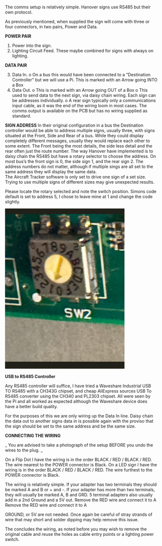 The comms setup is relatively simple.  Hanover signs use RS485 but their own protocol.  

As previously mentioned, when supplied the sign will come with three or four connectors, in two pairs, Power and Data.

**POWER PAIR**

1.	Power into the sign.
2.	Lighting Circuit Feed.
These maybe combined for signs with always on lighting.

**DATA PAIR**

3.	Data In.
   o	On a bus this would have been connected to a “Destination Controller” but we will use a Pi.
This is marked with an Arrow going INTO a Box
4.	Data Out.
   o	This is marked with an Arrow going OUT of a Box
   o	This used to send data to the next sign, via daisy chain wiring. Each sign can be addresses individually.
   o	A rear sign typically only a communications input cable, as it was the end of the wiring loom in most cases. The comms output is available on the PCB but has no wiring supplied as standard.

**SIGN ADDRESS** 
In their original configuration in a bus the Destination controller would be able to address multiple signs, usually three, with signs situated at the Front, Side and Rear of a bus.  While they could display completely different messages, usually they would replace each other to some extent.   The Front being the most details, the side less detail and the rear often just the route number.  The way Hanover have implemented is to daisy chain the RS485 but have a rotary selector to choose the address.   On most bus’s the front sign is 0, the side sign 1, and the rear sign 2.   The address numbers do not matter, although if multiple sings are all set to the same address they will display the same data.   
The Aircraft Tracker software is only set to drive one sign of a set size.  Trying to use multiple signs of different sizes may give unexpected results. 

Please locate the rotary selected and note the switch position.   Simons code default is set to address 5, I chose to leave mine at 1 and change the code slightly.

![alt text](https://github.com/gjchester/Hanover-Display-Flip-Dot-Local-Aircraft-Tracker-Hardware-Setup/blob/main/Sign%20Comms/Rotary.jpg?raw=true)

**USB to RS485 Controller**

Any RS485 controller will suffice, I have tried a Waveshare Industrial USB TO RS485 with a CH343G chipset, and cheap AliExpress sources USB To RS485 converter using the CH340 and PL2303 chipset.  All were seen by the Pi and all worked as expected although the Waveshare device does have a better build quality.

For the purposes of this we are only wiring up the Data In line.   Daisy chain the data out to another signs data in is possible again with the proviso that the sign should be set to the same address and be the same size.

**CONNECTING THE WIRING**

_ You are advised to take a photograph of the setup BEFORE you undo the wires to the plug. _


On a Flip Dot I have the wiring is in the order BLACK / RED / BLACK / RED.  The wire nearest to the POWER connector is Black.
On a LED sign I have the wiring is in the order BLACK / RED / BLACK / RED.  The wire furthest to the POWER connector is Black.

The wiring is relatively simple.   If your adapter has two terminals they should be marked A and B or + and -.   If your adapter has more than two terminals, they will usually be marked A, B and GRD.  5 terminal adapters also usually add in a 2nd Ground and a 5V out.
Remove the RED wire and connect it to A
Remove the RED wire and connect it to A

GROUND, or 5V are not needed.  Once again be careful of stray strands of wire that may short and solder dipping may help remove this issue.

The concludes the wiring, as noted before you may wish to remove the original cable and reuse the holes as cable entry points or a lighting power switch. 

